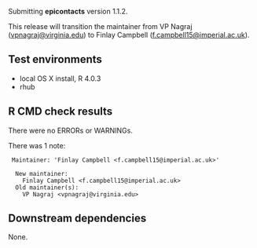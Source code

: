 Submitting **epicontacts** version 1.1.2.

This release will transition the maintainer from VP Nagraj (vpnagraj@virginia.edu) to Finlay Campbell (f.campbell15@imperial.ac.uk).

## Test environments

* local OS X install, R 4.0.3
* rhub

## R CMD check results

There were no ERRORs or WARNINGs.

There was 1 note:

```
 Maintainer: 'Finlay Campbell <f.campbell15@imperial.ac.uk>'
  
  New maintainer:
    Finlay Campbell <f.campbell15@imperial.ac.uk>
  Old maintainer(s):
    VP Nagraj <vpnagraj@virginia.edu>
```

## Downstream dependencies

None.